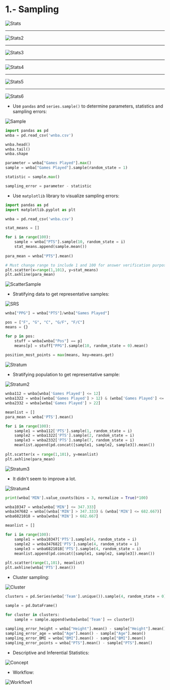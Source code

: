 # 1.- Sampling
![Stats](https://s3.amazonaws.com/dq-content/283/s1m1_course_workflow.svg)
***
![Stats2](https://s3.amazonaws.com/dq-content/283/s1m1_stats_problem_solve.svg)
***
![Stats3](https://s3.amazonaws.com/dq-content/283/s1m1_inference.svg)
***
![Stats4](https://s3.amazonaws.com/dq-content/283/s1m1_Sampling_v2.svg)
***
![Stats5](https://s3.amazonaws.com/dq-content/283/s1m1_pop_sample_v2.svg)
***
![Stats6](https://s3.amazonaws.com/dq-content/283/s1m1_units.svg)

* Use `pandas` and `series.sample()` to determine parameters, statistics and sampling errors:

![Sample](https://s3.amazonaws.com/dq-content/283/s1m1_two_samples.svg)

```python
import pandas as pd
wnba = pd.read_csv('wnba.csv')

wnba.head()
wnba.tail()
wnba.shape

parameter = wnba["Games Played"].max()
sample = wnba["Games Played"].sample(random_state = 1)

statistic = sample.max()

sampling_error = parameter - statistic
```

* Use `matplotlib` library to visualize sampling errors:

```python
import pandas as pd
import matplotlib.pyplot as plt

wnba = pd.read_csv('wnba.csv')

stat_means = []

for i in range(100):
    sample = wnba["PTS"].sample(10, random_state = i)
    stat_means.append(sample.mean())
    
para_mean = wnba["PTS"].mean()

# Must change range to include 1 and 100 for answer verification purposes.
plt.scatter(x=range(1,101), y=stat_means)
plt.axhline(para_mean)
```
![ScatterSample](https://s3.amazonaws.com/dq-content/283/stats_sample_size.png)

* Stratifying data to get representative samples:

![SRS](https://s3.amazonaws.com/dq-content/283/s1m1_srs_down.svg)

```python
wnba["PPG"] = wnba["PTS"]/wnba["Games Played"]

pos = ["F", "G", "C", "G/F", "F/C"]
means = {}

for p in pos:
    stuff = wnba[wnba["Pos"] == p]
    means[p] = stuff["PPG"].sample(10, random_state = 0).mean()
       
position_most_points = max(means, key=means.get)
```
![Stratum](https://s3.amazonaws.com/dq-content/283/s1m1_stratified_sampling_v3.svg)

* Stratifying population to get representative sample:

![Stratum2](https://s3.amazonaws.com/dq-content/283/s1m1_quota_sampling_v2.svg)

```python
wnba112 = wnba[wnba['Games Played'] <= 12]
wnba1322 = wnba[(wnba['Games Played'] > 12) & (wnba['Games Played'] <= 22)]
wnba2332 = wnba[wnba['Games Played'] > 22]

meanlist = []
para_mean = wnba['PTS'].mean()

for i in range(100):
    sample1 = wnba112['PTS'].sample(1, random_state = i)
    sample2 = wnba1322['PTS'].sample(2, random_state = i)
    sample3 = wnba2332['PTS'].sample(7, random_state = i)
    meanlist.append(pd.concat([sample1, sample2, sample3]).mean())
       
plt.scatter(x = range(1,101), y=meanlist)
plt.axhline(para_mean)
```
![Stratum3](https://s3.amazonaws.com/dq-content/283/quota_vs_srs.png)

* It didn't seem to improve a lot.

![Stratum4](https://s3.amazonaws.com/dq-content/283/quota_minutes.png)

```python
print(wnba['MIN'].value_counts(bins = 3, normalize = True)*100)

wnba10347 = wnba[wnba['MIN'] <= 347.333]
wnba347682 = wnba[(wnba['MIN'] > 347.333) & (wnba['MIN'] <= 682.667)]
wnba6821018 = wnba[wnba['MIN'] > 682.667]

meanlist = []

for i in range(100):
    sample1 = wnba10347['PTS'].sample(4, random_state = i)
    sample2 = wnba347682['PTS'].sample(4, random_state = i)
    sample3 = wnba6821018['PTS'].sample(4, random_state = i)
    meanlist.append(pd.concat([sample1, sample2, sample3]).mean())
    
plt.scatter(range(1,101), meanlist)
plt.axhline(wnba['PTS'].mean())
```

* Cluster sampling:

![Cluster](https://s3.amazonaws.com/dq-content/283/s1m1_cluster_sampling_v2.svg)

```python
clusters = pd.Series(wnba['Team'].unique()).sample(4, random_state = 0)

sample = pd.DataFrame()

for cluster in clusters:
    sample = sample.append(wnba[wnba['Team'] == cluster])
    
sampling_error_height = wnba["Height"].mean() - sample["Height"].mean()
sampling_error_age = wnba["Age"].mean() - sample["Age"].mean()
sampling_error_BMI = wnba["BMI"].mean() - sample["BMI"].mean()
sampling_error_points = wnba["PTS"].mean() - sample["PTS"].mean()
```

* Descriptive and Inferential Statistics:

![Concept](https://s3.amazonaws.com/dq-content/283/s1m1_descriptive_inferential_v2.svg)

* Workflow:

![Workflow1](https://s3.amazonaws.com/dq-content/283/s1m1_first_step_complete.svg)
